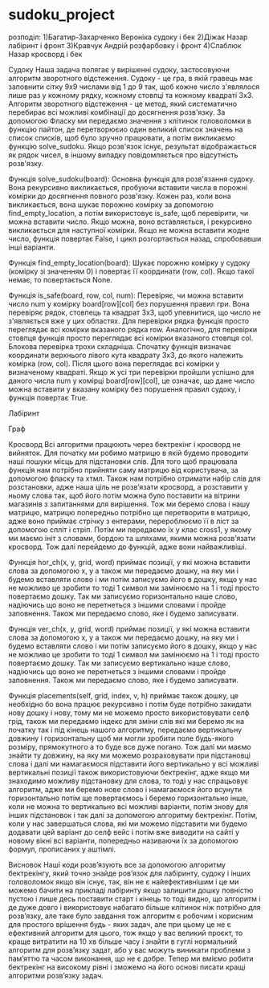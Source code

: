 # sudoku_project
розподіл:
1)Багатир-Захарченко Вероніка судоку і бек
2)Діжак Назар лабіринт і фронт
3)Кравчук Андрій розфарбовку і фронт
4)Слаблюк Назар кросворд і бек

Судоку
Наша задача полягає у вирішенні судоку, застосовуючи алгоритм зворотного відстеження. Судоку - це гра, в якій гравець має заповнити сітку 9x9 числами від 1 до 9 так, щоб кожне число з'являлося лише раз у кожному рядку, кожному стовпці та кожному квадраті 3x3. Алгоритм зворотного відстеження - це метод, який систематично перебирає всі можливі комбінації до досягнення розв'язку. За допомогою Фласку ми передаємо значення з клітинок головоломки в функцію пайтон, де перетворюєио один великий список значень на список списків, щоб було зручно працювати, а потім викликаємо функцію solve_sudoku. Якщо розв'язок існує, результат відображається як рядок чисел, в іншому випадку повідомляється про відсутність розв'язку.

Функція solve_sudoku(board):
Основна функція для розв'язання судоку. Вона рекурсивно викликається, пробуючи вставити числа в порожні комірки до досягнення повного розв'язку. Кожен раз, коли вона викликається, вона шукає порожню комірку за допомогою find_empty_location, а потім використовує is_safe, щоб перевірити, чи можна вставити число. Якщо можна, воно вставляється, і рекурсивно викликається для наступної комірки. Якщо не можна вставити жодне число, функція повертає False, і цикл розгортається назад, спробовавши інші варіанти.

Функція find_empty_location(board):
Шукає порожню комірку у судоку (комірку зі значенням 0) і повертає її координати (row, col). Якщо такої немає, то повертається None.

Функція is_safe(board, row, col, num):
Перевіряє, чи можна вставити число num у комірку board[row][col] без порушення правил гри. Вона перевіряє рядок, стовпець та квадрат 3x3, щоб упевнитися, що число не з'являється вже у цих областях. Для перевірки рядка функція просто переглядає всі комірки вказаного рядка row. Аналогічно, для перевірки стовпця функція просто переглядає всі комірки вказаного стовпця col. Блокова перевірка трохи складніша. Спочатку функція визначає координати верхнього лівого кута квадрату 3x3, до якого належить комірка (row, col). Після цього вона переглядає всі комірки у визначеному квадраті. Якщо ж усі три перевірки пройшли успішно для даного числа num у комірці board[row][col], це означає, що дане число можна вставити у вказану комірку без порушення правил судоку, і функція повертає True.

Лабіринт

Граф

Кросворд
Всі алгоритми працюють через бектрекінг і кросворд не вийняток. Для початку ми робимо матрицю в якій будемо проводити наші пошуки місць для підстановки слів. Для того щоб працювала функція нам потрібно прийняти саму матрицю від користувача, за допомогою фласку та хтмл. Також нам потрібно отримати набір слів для розстановки, адже наша ціль не розвʼязати кросворд, а розставити у ньому слова так, щоб його потім можна було поставити на вітрини магазинів з запитаннями для вирішення. Тож ми беремо слова і нашу матрицю, матрицю попередньо потрібно ще перетворити в матрицю, адже воно приймає стрічку з ентерами, перероблюємо її в ліст за допомогою спліт і стріп. Потім ми передаємо їх у клас cross1, у якому ми маємо ініт з словами, бордою та шляхами, якими можна розвʼязати кросворд. Тож далі перейдемо до функцій, адже вони найважливіші.

Функція hor_ch(x, y, grid, word) приймає позиції, у які можна вставити слова за допомогою х, у а також ми передаємо дошку, на яку ми і будемо вставляти слово і ми потім записуємо його в дошку, якщо у нас не можливо це зробити то тоді 1 символ ми замінюємо на 1 і тоді просто повертаємо дошку. Так ми записуємо горизонтально наше слово, надіючись що воно не перетнеться з іншими словами і пройде заповнення. Також ми передаємо слово, яке і будемо записувати.

Функція ver_ch(x, y, grid, word) приймає позиції, у які можна вставити слова за допомогою х, у а також ми передаємо дошку, на яку ми і будемо вставляти слово і ми потім записуємо його в дошку, якщо у нас не можливо це зробити то тоді 1 символ ми замінюємо на 1 і тоді просто повертаємо дошку. Так ми записуємо вертикально наше слово, надіючись що воно не перетнеться з іншими словами і пройде заповнення. Також ми передаємо слово, яке і будемо записувати.

Функція placements(self, grid, index, v, h) приймає також дошку, це необхідно бо вона працює рекурсивно і потім буде потрібно закидати нову дошку і нову, тому ми не можемо просто використовувати селф грід, також ми передаємо індекс для зміни слів які ми беремо як на початку так і під кінець нашого алгоритму, передаємо вертикальну довжину і горизонтальну щоб ми могли зробити поле будь-якого розміру, прямокутного а то буде все дуже погано. Тож далі ми маємо знайти ту довжину, на яку ми можемо розраховувати при підстановці слова і далі ми намагаємося підставити його вертикально у всі можливі вертикальні позиції також використовуючи бектрекінг, адже якщо ми знаходимо можливу підстановку для слова, то тоді у нас спрацьовує алгоритм, адже ми беремо нове слово і намагаємося його всунути горизонтально потім ще повертаємось і беремо горизонтально інше, коли не можна то вертикально всі можливі варіанти, потім знову для інших підстановок і так далі за допомогою алгоритму бектрекінг. Потім, коли у нас завершаться слова, які ми можемо підставити ми будемо додавати цей варіант до селф вейс і потім вже виводити на сайті у новому вікні всі варіанти, попередньо називаючи їх за допомогою формул, прописаних у аштімлі.

Висновок
Наші коди розвʼязують все за допомогою алгоритму бектрекінгу, який точно знайде ровʼязок для лабіринту, судоку і інших головоломок якщо він існує, так, він не є найефективнішим і це ми можемо бачити на прикладі лабіринту якщо залишити дошку повністю пустою і лише десь поставити старт і кінець то тоді видно, що алгоритм і де дуже довго і використовує набагато більше клітинок ніж потрібно для розвʼязку, але таке було завдання тож алгоритм є робочим і корисним для простого врішення будь - яких задач, але при цьому це не є ефективний алгоритм для цього, тож якщо у вас великий проєкт, то краще витратити на 10 хв більше часу і знайти в гуглі нормальний алгоритм для розвʼязку задат, або у вас можуть виникати проблеми з памʼяттю та часом виконання, що не є добре. Тепер ми вміємо робити бектрекінг на високому рівні і зможемо на його основі писати кращі алгоритми розвʼязку задач.
